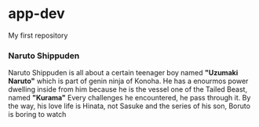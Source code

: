 # app-dev
My first repository
### Naruto Shippuden
Naruto Shippuden is all about a certain teenager boy named **"Uzumaki Naruto"** which is part of genin ninja of Konoha.
He has a enourmos power dwelling inside from him because he is the vessel one of the Tailed Beast, named **"Kurama"**
Every challenges he encountered, he pass through it. By the way, his love life is Hinata, not Sasuke and the series of his son, Boruto is boring to watch

